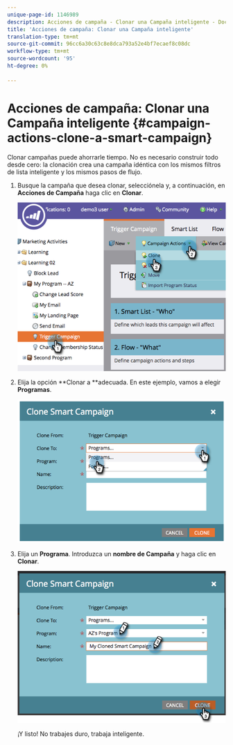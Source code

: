 ```yaml
---
unique-page-id: 1146989
description: Acciones de campaña - Clonar una Campaña inteligente - Documentos de marketing - Documentación del producto
title: 'Acciones de campaña: Clonar una Campaña inteligente'
translation-type: tm+mt
source-git-commit: 96cc6a30c63c8e8dca793a52e4bf7ecaef8c08dc
workflow-type: tm+mt
source-wordcount: '95'
ht-degree: 0%

---
```



# Acciones de campaña: Clonar una Campaña inteligente {#campaign-actions-clone-a-smart-campaign}

Clonar campañas puede ahorrarle tiempo. No es necesario construir todo desde cero: la clonación crea una campaña idéntica con los mismos filtros de lista inteligente y los mismos pasos de flujo.

1. Busque la campaña que desea clonar, selecciónela y, a continuación, en **Acciones de Campaña** haga clic en **Clonar**.

   ![](assets/image2014-9-22-13-3a56-3a34.png)

1. Elija la opción **Clonar a **adecuada. En este ejemplo, vamos a elegir **Programas**.

   ![](assets/image2014-9-22-13-3a56-3a56.png)

1. Elija un **Programa**. Introduzca un **nombre de Campaña** y haga clic en **Clonar**.

   ![](assets/image2014-9-22-13-3a57-3a9.png)

   ¡Y listo! No trabajes duro, trabaja inteligente.

